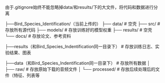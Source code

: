 由于.gitignore始终不能忽略掉data/和results/下的大文件，将代码和数据进行分离

├──Bird_Species_Identification/（当前上传的）
├── data/           # 空壳
├── src/            # 存放所有源代码
├── models/         # 存放训练好的模型权重
├── results/        # 空壳
└── docs/           # 存放论文、参考资料

├──results（和Bird_Species_Indentification同一目录下）  # 存放训练日志、实验结果、图表

├──data（和Bird_Species_Indentification同一目录下）   # 存放所有数据
│   ├── raw/        # 存放原始下载的音频文件
│   └── processed/  # 存放后续处理后的文件（特征、列表等
